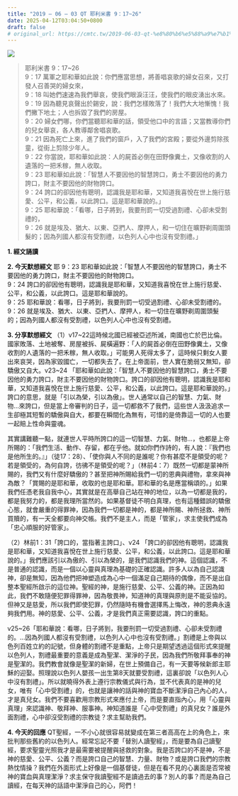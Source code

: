 ```yaml
---
title: "2019 – 06 – 03 QT 耶利米書 9：17~26"
date: 2025-04-12T03:04:50+0800
draft: false
# original_url: https://cmtc.tw/2019-06-03-qt-%e8%80%b6%e5%88%a9%e7%b1%b3%e6%9b%b8-9%ef%bc%9a1726
---
```


![](/images/qt.jpg)
> 耶利米書 9：17\~26  
> 9：17 萬軍之耶和華如此說：你們應當思想，將善唱哀歌的婦女召來，又打發人召善哭的婦女來，  
> 9：18 叫她們速速為我們舉哀，使我們眼淚汪汪，使我們的眼皮湧出水來。  
> 9：19 因為聽見哀聲出於錫安，說：我們怎樣敗落了！我們大大地慚愧！我們撇下地土；人也拆毀了我們的房屋。  
> 9：20 婦女們哪，你們當聽耶和華的話，領受他口中的言語；又當教導你們的兒女舉哀，各人教導鄰舍唱哀歌。  
> 9：21 因為死亡上來，進了我們的窗戶，入了我們的宮殿；要從外邊剪除孩童，從街上剪除少年人。  
> 9：22 你當說，耶和華如此說：人的屍首必倒在田野像糞土，又像收割的人遺落的一把禾稼，無人收取。  
> 9：23 耶和華如此說：「智慧人不要因他的智慧誇口，勇士不要因他的勇力誇口，財主不要因他的財物誇口。  
> 9：24 誇口的卻因他有聰明，認識我是耶和華，又知道我喜悅在世上施行慈愛、公平，和公義，以此誇口。這是耶和華說的。」  
> 9：25 耶和華說：「看哪，日子將到，我要刑罰一切受過割禮、心卻未受割禮的，  
> 9：26 就是埃及、猶大、以東、亞捫人、摩押人，和一切住在曠野剃周圍頭髮的；因為列國人都沒有受割禮，以色列人心中也沒有受割禮。」

**1. 經文誦讀**

**2.  今天默想經文**
耶 9：23 耶和華如此說：「智慧人不要因他的智慧誇口，勇士不要因他的勇力誇口，財主不要因他的財物誇口。  
9：24 誇口的卻因他有聰明，認識我是耶和華，又知道我喜悅在世上施行慈愛、公平，和公義，以此誇口。這是耶和華說的。  
9：25 耶和華說：看哪，日子將到，我要刑罰一切受過割禮、心卻未受割禮的。  
9：26 就是埃及、猶大、以東、亞捫人、摩押人，和一切住在曠野剃周圍頭髮的；因為列國人都沒有受割禮，以色列人心中也沒有受割禮。

**3. 分享默想經文**
（1）v17\~22這時候北國已經被亞述所滅，南國也亡於巴比倫。國家敗落、土地被奪、房屋被拆、屍橫遍野：「人的屍首必倒在田野像糞土，又像收割的人遺落的一把禾稼，無人收取。」可能男人死得太多了，這時候只剩女人要出來哀哭，因為家毀國亡，一切都失去了。在上帝面前，世人實在脆弱又無知，卻驕傲又自大。v23\~24 「耶和華如此說：「智慧人不要因他的智慧誇口，勇士不要因他的勇力誇口，財主不要因他的財物誇口。誇口的卻因他有聰明，認識我是耶和華，又知道我喜悅在世上施行慈愛、公平，和公義，以此誇口。這是耶和華說的。」誇口的意思，就是「引以為榮，引以為傲」。世人通常以自己的智慧、力氣、財物…來誇口，但是當上帝審判的日子，這一切都救不了我們，這些世人汲汲追求一生卻極其短暫的驕傲與自大，都要在瞬間化為無有，可惜的是倚靠這一切的人也要一起賠上性命與靈魂。

其實講難聽一點，就連世人平時所誇口的這一切智慧、力氣、財物…，也都是上帝所賜的：「我們生活、動作、存留，都在乎他。就如你們作詩的，有人說：『我們也是他所生的。』」（徒17：28）、「使你與人不同的是誰呢？你有甚麼不是領受的呢？若是領受的，為何自誇，彷彿不是領受的呢？」（林前4：7）既然一切都是蒙神所賜的，我們又有什麼好驕傲的？甚至把神所賜給我們一切的恩典與禮物，拿來與神為敵？「賞賜的是耶和華，收取的也是耶和華。耶和華的名是應當稱頌的。」如果我們任憑老我自我中心，其實就是在高舉自己站在神的地位，以為一切都是我的，都是我努力的，都是我理所當然的。如果基督徒不明白真理，也有這種錯誤的驕傲心態，就會嚴重的得罪神，因為我們一切都是神的，都是神所賜、神所拯救、神所買贖的，有一天全都要向神交帳。我們不是主人，而是「管家」，求主使我們成為「忠心順服的好管家」。

（2）林前1：31「誇口的，當指著主誇口」、v24 「誇口的卻因他有聰明，認識我是耶和華，又知道我喜悅在世上施行慈愛、公平，和公義，以此誇口。這是耶和華說的。」我們應該引以為傲的、引以為榮的，是我們認識我們的神。這個認識，不是普通的認識，而是一個以心靈與真理為基礎的正確認識。許多人以為自己認識神，卻是無知，因為他們把神塑造成為心中一個滿足自己期待的偶像，而不是出自整本聖經所啟示的這位神。聖經的神，是施行慈愛、公平、公義的神。正因為如此，我們不敢隨便犯罪得罪神，因為敬畏神，知道神的真理與原則是不能妥協的。但神又是慈愛，所以我們即使犯罪，仍然隨時有機會選擇馬上悔改，神的恩典永遠夠我們用。神的慈愛、公平、公義，才是我們真正需要認識，誇口的重點。

v25\~26「耶和華說：看哪，日子將到，我要刑罰一切受過割禮、心卻未受割禮的。…因為列國人都沒有受割禮，以色列人心中也沒有受割禮。」割禮是上帝與以色列百姓立約的記號，但身體的割禮不是重點，上帝只是期望透過這個形式來提醒以色列人，割禮最重要的意義是成為聖潔、潔淨的子民，因為我們所敬拜事奉的神是聖潔的。我們教會就像是聖潔的新婦，在世上預備自己，有一天要等候新郎主耶穌的迎娶。照理說以色列人嬰孩一出生第8天就要受割禮，這裏卻說「以色列人心中沒有割禮」。所以就曉得外表上遵行宗教儀式與行為，並不代表真的是神的兒女，唯有「心中受割禮」的，也就是讓神的話與神的寶血不斷潔淨自己內心的人，才是真兒女。我們不要喜歡用宗教形式來應付上帝，而是要直指內心，用「心靈與真理」來認識神、敬拜神、服事神。神知道誰是「心中受割禮」的真兒女？誰是外面割禮，心中卻沒受割禮的宗教徒？求主幫助我們。

**4. 今天的回應**
QT聖經，一不小心就很容易就變成在第三者高高在上的角色上，來批判那些舊約的以色列人。經常忘記不要「替別人讀聖經」，而是要為自己讀聖經，要求聖靈光照我才是最需要被提醒與拯救的對象。我是否誇口的不是神，不是神的慈愛、公平、公義？而是誇口自己的智慧、力量、財物？或是誇口我們的宗教熱忱情操？我們在外面形式上好像是一個基督徒，但是在看不見的心裏面是否常被神的寶血與真理潔淨？求主保守我讀聖經不是讀過去的事？別人的事？而是為自己讀經，在每天神的話語中潔淨自己的心，阿們！
